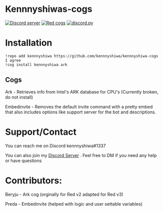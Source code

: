 # Kennnyshiwas-cogs
[![Discord server](https://discordapp.com/api/guilds/574072168514584588/embed.png)](https://discord.gg/aBTTycG)
[![Red cogs](https://img.shields.io/badge/Red--DiscordBot-cogs-red.svg)](https://github.com/Cog-Creators/Red-DiscordBot/tree/V3/develop)
[![discord.py](https://img.shields.io/badge/discord-py-blue.svg)](https://github.com/Rapptz/discord.py)


# Installation

```
!repo add kennnyshiwa https://github.com/kennnyshiwa/kennnyshiwa-cogs
I agree
!cog install kennnyshiwa ark
```

## Cogs
Ark - Retrieves info from Intel's ARK database for CPU's (Currently broken, do not install)

Embedinvite - Removes the default invite command with a pretty embed that also includes options like support server for the bot and descriptions.

# Support/Contact
You can reach me on Discord kennnyshiwa#1337

You can also join my [Discord Server](https://discord.gg/eYFxDJC) . Feel free to DM if you need any help or have questions

# Contributors:

Beryju - Ark cog (orginally for Red v2 adapted for Red v3)

Preda - Embedinvite (helped with logic and user settable variables)

